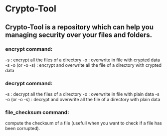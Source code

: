 # Crypto-Tool
## Crypto-Tool is a repository which can help you managing security over your files and folders.

### encrypt command:
  -s : encrypt all the files of a directory
  -o : overwrite in file with crypted data
  -s -o (or -o -s) : encrypt and overwrite all the file of a directory with crypted data
  
### decrypt command:
  -s : decrypt all the files of a directory
  -o : overwrite in file with plain data
  -s -o (or -o -s) : decrypt and overwrite all the file of a directory with plain data
  
### file_checksum command:
  compute the checksum of a file (usefull when you want to check if a file has been corrupted).
